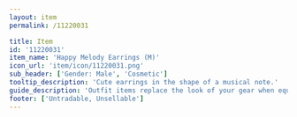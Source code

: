 ```yaml
---
layout: item
permalink: /11220031

title: Item
id: '11220031'
item_name: 'Happy Melody Earrings (M)'
icon_url: 'item/icon/11220031.png'
sub_header: ['Gender: Male', 'Cosmetic']
tooltip_description: 'Cute earrings in the shape of a musical note.'
guide_description: 'Outfit items replace the look of your gear when equipped.'
footer: ['Untradable, Unsellable']
---
```

